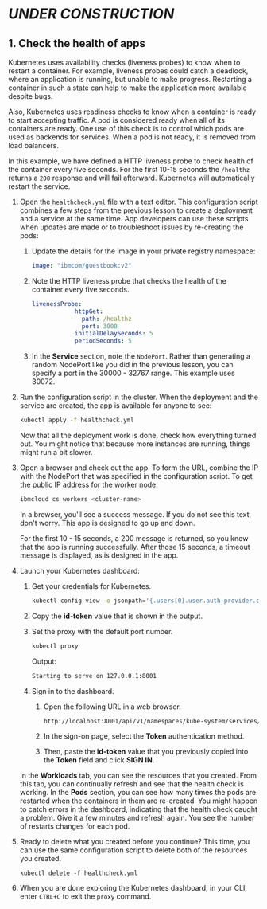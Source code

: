 # ***UNDER CONSTRUCTION***

## 1. Check the health of apps

Kubernetes uses availability checks (liveness probes) to know when to restart a container. For example, liveness probes could catch a deadlock, where an application is running, but unable to make progress. Restarting a container in such a state can help to make the application more available despite bugs.

Also, Kubernetes uses readiness checks to know when a container is ready to start accepting traffic. A pod is considered ready when all of its containers are ready. One use of this check is to control which pods are used as backends for services. When a pod is not ready, it is removed from load balancers.

In this example, we have defined a HTTP liveness probe to check health of the container every five seconds. For the first 10-15 seconds the `/healthz` returns a `200` response and will fail afterward. Kubernetes will automatically restart the service.  

1. Open the `healthcheck.yml` file with a text editor. This configuration script combines a few steps from the previous lesson to create a deployment and a service at the same time. App developers can use these scripts when updates are made or to troubleshoot issues by re-creating the pods:

   1. Update the details for the image in your private registry namespace:

      ```yaml
      image: "ibmcom/guestbook:v2"
      ```

   2. Note the HTTP liveness probe that checks the health of the container every five seconds.

      ```yaml
      livenessProbe:
                  httpGet:
                    path: /healthz
                    port: 3000
                  initialDelaySeconds: 5
                  periodSeconds: 5
      ```

   3. In the **Service** section, note the `NodePort`. Rather than generating a random NodePort like you did in the previous lesson, you can specify a port in the 30000 - 32767 range. This example uses 30072.

2. Run the configuration script in the cluster. When the deployment and the service are created, the app is available for anyone to see:

   ```bash
   kubectl apply -f healthcheck.yml
   ```

   Now that all the deployment work is done, check how everything turned out. You might notice that because more instances are running, things might run a bit slower.

3. Open a browser and check out the app. To form the URL, combine the IP with the NodePort that was specified in the configuration script. To get the public IP address for the worker node:

   ```bash
   ibmcloud cs workers <cluster-name>
   ```

   In a browser, you'll see a success message. If you do not see this text, don't worry. This app is designed to go up and down.

   For the first 10 - 15 seconds, a 200 message is returned, so you know that the app is running successfully. After those 15 seconds, a timeout message is displayed, as is designed in the app.

4. Launch your Kubernetes dashboard:

   1. Get your credentials for Kubernetes.

      ```bash
      kubectl config view -o jsonpath='{.users[0].user.auth-provider.config.id-token}'
      ```

   2. Copy the **id-token** value that is shown in the output.

   3. Set the proxy with the default port number.

      ```bash
      kubectl proxy
      ```

      Output:

      ```bash
      Starting to serve on 127.0.0.1:8001
      ```

   4. Sign in to the dashboard.

      1. Open the following URL in a web browser.

         ```bash
         http://localhost:8001/api/v1/namespaces/kube-system/services/https:kubernetes-dashboard:/proxy/
         ```

      2. In the sign-on page, select the **Token** authentication method.

      3. Then, paste the **id-token** value that you previously copied into the **Token** field and click **SIGN IN**.

   In the **Workloads** tab, you can see the resources that you created. From this tab, you can continually refresh and see that the health check is working. In the **Pods** section, you can see how many times the pods are restarted when the containers in them are re-created. You might happen to catch errors in the dashboard, indicating that the health check caught a problem. Give it a few minutes and refresh again. You see the number of restarts changes for each pod.

5. Ready to delete what you created before you continue? This time, you can use the same configuration script to delete both of the resources you created.

   ```kubectl delete -f healthcheck.yml```

6. When you are done exploring the Kubernetes dashboard, in your CLI, enter `CTRL+C` to exit the `proxy` command.
